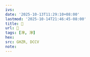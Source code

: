 ```yaml
---
ivs:
date: '2025-10-13T11:29:10+08:00'
lastmod: '2025-10-14T21:46:45-08:00'
title: 󰠗
url: 󰠗
tags: [濘, 濘]
hex: 
src: GHZR, DCCV
note:
---
```

